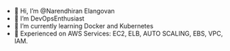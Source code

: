 - 👋 Hi, I’m @Narendhiran Elangovan
- 👀 I’m DevOpsEnthusiast
- 🌱 I’m currently learning Docker and Kubernetes
- 💞️ Experienced on AWS Services: EC2, ELB, AUTO SCALING, EBS, VPC, IAM.

